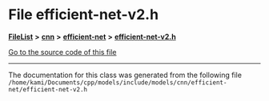 

# File efficient-net-v2.h



[**FileList**](files.md) **>** [**cnn**](dir_40be95ab8912b8deac694fbe2f8f2654.md) **>** [**efficient-net**](dir_430257895ecd3668c9128fdd3dfcb853.md) **>** [**efficient-net-v2.h**](efficient-net-v2_8h.md)

[Go to the source code of this file](efficient-net-v2_8h_source.md)





































































------------------------------
The documentation for this class was generated from the following file `/home/kami/Documents/cpp/models/include/models/cnn/efficient-net/efficient-net-v2.h`

